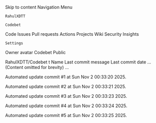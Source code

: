 Skip to content
Navigation Menu

    RahulXDTT

    Codebet

Code
Issues
Pull requests
Actions
Projects
Wiki
Security
Insights

    Settings

Owner avatar
Codebet
Public

RahulXDTT/Codebet
t
Name	Last commit message
	Last commit date
... (Content omitted for brevity) ...


Automated update commit #1 at Sun Nov  2 00:33:20 2025.

Automated update commit #2 at Sun Nov  2 00:33:21 2025.

Automated update commit #3 at Sun Nov  2 00:33:23 2025.

Automated update commit #4 at Sun Nov  2 00:33:24 2025.

Automated update commit #5 at Sun Nov  2 00:33:25 2025.